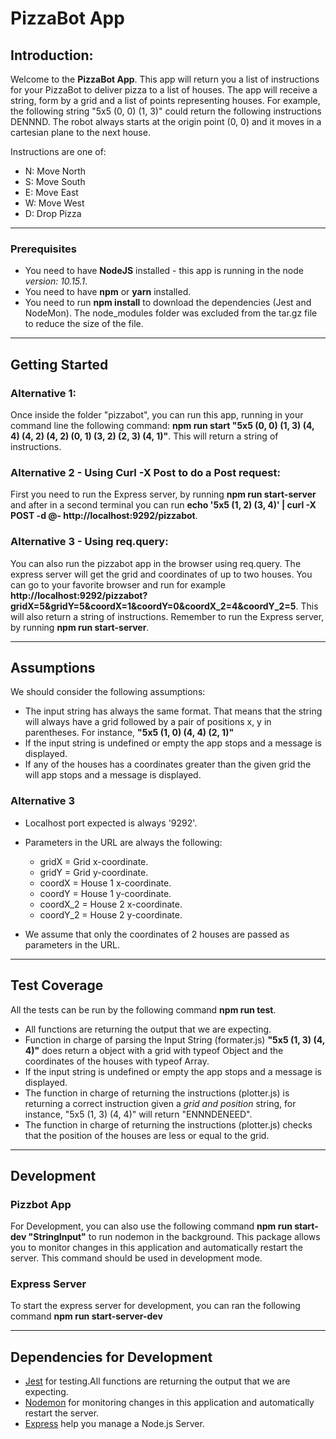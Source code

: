 
# PizzaBot App

## Introduction:

Welcome to the **PizzaBot App**. This app will return you a list of instructions for your PizzaBot to deliver pizza to a list of houses. The app will receive a string, form by a grid and a list of points representing houses. For example, the following string "5x5 (0, 0) (1, 3)" could return the following instructions DENNND. The robot always starts at the origin point (0, 0) and it moves in a cartesian plane to the next house. 

Instructions are one of:

* N: Move North
* S: Move South
* E: Move East
* W: Move West
* D: Drop Pizza

***

### Prerequisites

* You need to have **NodeJS** installed - this app is running in the node *version: 10.15.1*. 
* You need to have **npm** or **yarn** installed.
* You need to run **npm install** to download the dependencies (Jest and NodeMon). The node_modules folder was excluded from the tar.gz file to reduce the size of the file.

***

## Getting Started

### Alternative 1:

Once inside the folder "pizzabot", you can run this app, running in your command line the following command: **npm run start "5x5 (0, 0) (1, 3) (4, 4) (4, 2) (4, 2) (0, 1) (3, 2) (2, 3) (4, 1)"**. This will return a string of instructions.

### Alternative 2 - Using Curl -X Post to do a Post request:

First you need to run the Express server, by running **npm run start-server** and after in a second terminal you can run **echo '5x5 (1, 2) (3, 4)' | curl -X POST -d @- http://localhost:9292/pizzabot**.

### Alternative 3 - Using req.query:

You can also run the pizzabot app in the browser using req.query. The express server will get the grid and coordinates of up to two houses. You can go to your favorite browser and run for example **http://localhost:9292/pizzabot?gridX=5&gridY=5&coordX=1&coordY=0&coordX_2=4&coordY_2=5**. This will also return a string of instructions. Remember to run the Express server, by running **npm run start-server**.


***

## Assumptions

We should consider the following assumptions:

* The input string has always the same format. That means that the string will always have a grid followed by a pair of positions x, y in parentheses. For instance, **"5x5 (1, 0) (4, 4) (2, 1)"**
* If the input string is undefined or empty the app stops and a message is displayed.
* If any of the houses has a coordinates greater than the given grid the will app stops and a message is displayed.

### Alternative 3
* Localhost port expected is always '9292'.
* Parameters in the URL are always the following:
  * gridX = Grid x-coordinate.
  * gridY = Grid y-coordinate.
  * coordX = House 1 x-coordinate.
  * coordY = House 1 y-coordinate.
  * coordX_2 = House 2 x-coordinate.
  * coordY_2 = House 2 y-coordinate.

* We assume that only the coordinates of 2 houses are passed as parameters in the URL.

***

## Test Coverage

All the tests can be run by the following command **npm run test**.

* All functions are returning the output that we are expecting.
* Function in charge of parsing the Input String (formater.js) **"5x5 (1, 3) (4, 4)"** does return a object with a grid with typeof Object and the coordinates of the houses with typeof Array.
* If the input string is undefined or empty the app stops and a message is displayed.
* The function in charge of returning the instructions (plotter.js) is returning a correct instruction given a *grid and position* string, for instance, "5x5 (1, 3) (4, 4)" will return "ENNNDENEED".
* The function in charge of returning the instructions (plotter.js) checks that the position of the houses are less or equal to the grid.


***

## Development

### Pizzbot App

For Development, you can also use the following command **npm run start-dev "StringInput"** to run nodemon in the background. This package allows you to monitor changes in this application and automatically restart the server. This command should be used in development mode. 

### Express Server
To start the express server for development, you can ran the following command **npm run start-server-dev**

***

## Dependencies for Development

* [Jest](https://github.com/facebook/jest) for testing.All functions are returning the output that we are expecting.
* [Nodemon](https://github.com/remy/nodemon) for monitoring changes in this application and automatically restart the server.
* [Express](https://expressjs.com) help you manage a Node.js Server.




